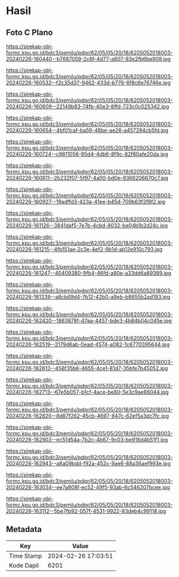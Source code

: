 # Hasil

## Foto C Plano

https://sirekap-obj-formc.kpu.go.id/bdc3/pemilu/pdpr/62/05/05/20/18/6205052018003-20240226-160440--b7687059-2c6f-4d77-a807-83e2fb6be909.jpg

https://sirekap-obj-formc.kpu.go.id/bdc3/pemilu/pdpr/62/05/05/20/18/6205052018003-20240226-160532--f2c35d37-9462-433d-b776-6f8c6e76746e.jpg

https://sirekap-obj-formc.kpu.go.id/bdc3/pemilu/pdpr/62/05/05/20/18/6205052018003-20240226-160609--22149b83-74fb-40e3-8ffd-723c0c025342.jpg

https://sirekap-obj-formc.kpu.go.id/bdc3/pemilu/pdpr/62/05/05/20/18/6205052018003-20240226-160654--4bf01caf-ba59-46be-ae26-a457284cb5fd.jpg

https://sirekap-obj-formc.kpu.go.id/bdc3/pemilu/pdpr/62/05/05/20/18/6205052018003-20240226-160724--c9811056-95d4-4db6-8f9c-82f80afe20da.jpg

https://sirekap-obj-formc.kpu.go.id/bdc3/pemilu/pdpr/62/05/05/20/18/6205052018003-20240226-160811--2b232f07-5f97-4a00-bd0e-9366206670c7.jpg

https://sirekap-obj-formc.kpu.go.id/bdc3/pemilu/pdpr/62/05/05/20/18/6205052018003-20240226-160927--19adffd3-423a-41ee-b45d-709b63f2f8f2.jpg

https://sirekap-obj-formc.kpu.go.id/bdc3/pemilu/pdpr/62/05/05/20/18/6205052018003-20240226-161126--3841daf5-7e7b-4cbd-8032-be04b1b2d24c.jpg

https://sirekap-obj-formc.kpu.go.id/bdc3/pemilu/pdpr/62/05/05/20/18/6205052018003-20240226-161215--4fb151ae-2c3e-4ef2-9b1d-ab12e910c793.jpg

https://sirekap-obj-formc.kpu.go.id/bdc3/pemilu/pdpr/62/05/05/20/18/6205052018003-20240226-161247--40409380-9fb4-46fd-a80e-a33dd6a89389.jpg

https://sirekap-obj-formc.kpu.go.id/bdc3/pemilu/pdpr/62/05/05/20/18/6205052018003-20240226-161339--a8cb69d4-7b12-42b0-a9eb-b8655b2ad193.jpg

https://sirekap-obj-formc.kpu.go.id/bdc3/pemilu/pdpr/62/05/05/20/18/6205052018003-20240226-162420--1863878f-47aa-4457-bde3-4b84b04c045e.jpg

https://sirekap-obj-formc.kpu.go.id/bdc3/pemilu/pdpr/62/05/05/20/18/6205052018003-20240226-162519--2179d6ab-0ead-4574-a082-1c6770395644.jpg

https://sirekap-obj-formc.kpu.go.id/bdc3/pemilu/pdpr/62/05/05/20/18/6205052018003-20240226-162613--456f35b6-4655-4ce1-81d7-35bfe7b45052.jpg

https://sirekap-obj-formc.kpu.go.id/bdc3/pemilu/pdpr/62/05/05/20/18/6205052018003-20240226-162713--67e5b057-b1cf-4ace-be80-5e3c9ae66044.jpg

https://sirekap-obj-formc.kpu.go.id/bdc3/pemilu/pdpr/62/05/05/20/18/6205052018003-20240226-162820--8d87f262-45cb-4697-847c-62ef5a3dc7fc.jpg

https://sirekap-obj-formc.kpu.go.id/bdc3/pemilu/pdpr/62/05/05/20/18/6205052018003-20240226-162903--ec51d54a-7b2c-4b67-9c03-be916d4b51f1.jpg

https://sirekap-obj-formc.kpu.go.id/bdc3/pemilu/pdpr/62/05/05/20/18/6205052018003-20240226-162943--a8a09bdd-f92a-452c-9ae6-88a36aef993e.jpg

https://sirekap-obj-formc.kpu.go.id/bdc3/pemilu/pdpr/62/05/05/20/18/6205052018003-20240226-163034--ee7a808f-ec52-49f5-93ab-6c546207bcee.jpg

https://sirekap-obj-formc.kpu.go.id/bdc3/pemilu/pdpr/62/05/05/20/18/6205052018003-20240226-163112--5be7fb92-057f-4531-9922-83deb4c99118.jpg


## Metadata

| Key        | Value               |
| ---------- | ------------------- |
| Time Stamp | 2024-02-26 17:03:51 |
| Kode Dapil | 6201                |




